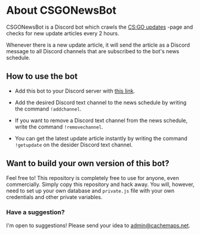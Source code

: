 # About CSGONewsBot
CSGONewsBot is a Discord bot which crawls the [CS:GO updates](https://blog.counter-strike.net/index.php/category/updates/) -page and checks for new update articles every 2 hours.

Whenever there is a new update article, it will send the article as a Discord message to all Discord channels that are subscribed to the bot's news schedule.

## How to use the bot
* Add this bot to your Discord server with [this link](https://discordapp.com/api/oauth2/authorize?client_id=562687174697549856&permissions=522304&scope=bot).

* Add the desired Discord text channel to the news schedule by writing the command `!addchannel`.

* If you want to remove a Discord text channel from the news schedule, write the command `!removechannel`.

* You can get the latest update article instantly by writing the command `!getupdate` on the desider Discord text channel.

## Want to build your own version of this bot?
Feel free to! This repository is completely free to use for anyone, even commercially. Simply copy this repository and hack away.
You will, however, need to set up your own database and `private.js` file with your own credentials and other private variables.

### Have a suggestion?
I'm open to suggestions! Please send your idea to [admin@cachemaps.net](mailto:admin@cachemaps.net?subject=CSGONewsBot%20suggestion).
